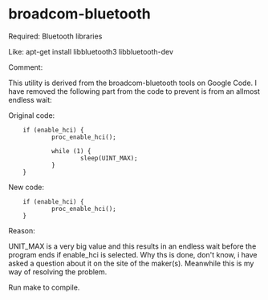 broadcom-bluetooth
==================

Required: Bluetooth libraries

Like:
	apt-get install libbluetooth3 libbluetooth-dev

Comment:

This utility is derived from the broadcom-bluetooth tools on Google Code.
I have removed the following part from the code to prevent is from an allmost endless wait:

Original code:

        if (enable_hci) {
                proc_enable_hci();

                while (1) {
                        sleep(UINT_MAX);
                }
        }


New code:

        if (enable_hci) {
                proc_enable_hci();
        }

Reason:

UNIT_MAX is a very big value and this results in an endless wait before the program ends if enable_hci is selected.
Why ths is done, don't know, i have asked a question about it on the site of the maker(s).
Meanwhile this is my way of resolving the problem.

Run make to compile.
